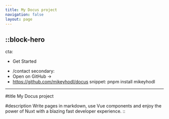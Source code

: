 ```yaml
---
title: My Docus project
navigation: false
layout: page
---
```


::block-hero
---
cta:
  - Get Started
  <!-- - /guide -->
  - /contact
secondary:
  - Open on GitHub →
  - https://github.com/mikeyhodl/docus
snippet: pnpm install mikeyhodl
---

#title
My Docus project

#description
Write pages in markdown, use Vue components and enjoy the power of Nuxt with a blazing fast developer experience.
::
